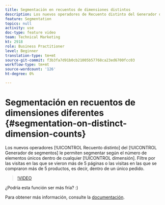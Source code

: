 ```yaml
---
title: Segmentación en recuentos de dimensiones distintos
description: Los nuevos operadores de Recuento distinto del Generador de segmentos le permiten segmentar según el número de elementos únicos dentro de cualquier dimensión. Filtre por las visitas en las que se vieron más de 5 páginas o las visitas en las que se compraron más de 5 productos, es decir, dentro de un único pedido.
feature: Segmentation
topics: null
activity: use
doc-type: feature video
team: Technical Marketing
kt: 2918
role: Business Practitioner
level: Beginner
translation-type: tm+mt
source-git-commit: f3b3fa7d91b0cb21005b57768ca23ed6700fcc03
workflow-type: tm+mt
source-wordcount: '126'
ht-degree: 0%

---
```



# Segmentación en recuentos de dimensiones diferentes {#segmentation-on-distinct-dimension-counts}

Los nuevos operadores [!UICONTROL Recuento distinto] del [!UICONTROL Generador de segmentos] le permiten segmentar según el número de elementos únicos dentro de cualquier [!UICONTROL dimensión]. Filtre por las visitas en las que se vieron más de 5 páginas o las visitas en las que se compraron más de 5 productos, es decir, dentro de un único pedido.

>[!VIDEO](https://video.tv.adobe.com/v/27257/?quality=9)

¿Podría esta función ser más fría? :)

Para obtener más información, consulte la [documentación](https://marketing.adobe.com/resources/help/en_US/analytics/segment/seg_operators.html).
